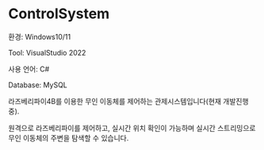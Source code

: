 # ControlSystem

환경: Windows10/11

Tool: VisualStudio 2022

사용 언어: C#

Database: MySQL

라즈베리파이4B를 이용한 무인 이동체를 제어하는 관제시스템입니다(현재 개발진행 중).

원격으로 라즈베리파이를 제어하고, 실시간 위치 확인이 가능하며 실시간 스트리밍으로 무인 이동체의 주변을 탐색할 수 있습니다.
